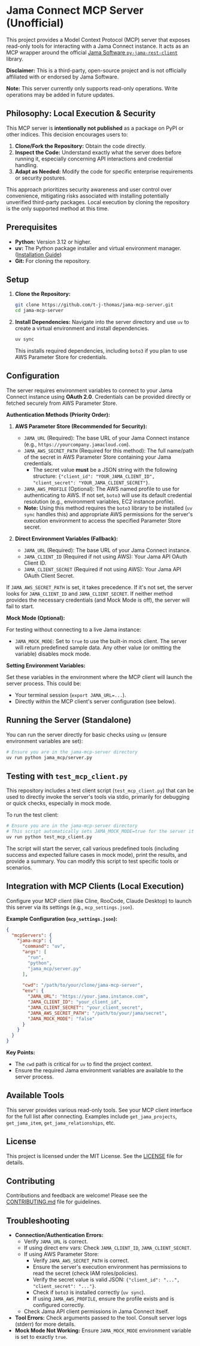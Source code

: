 # Jama Connect MCP Server (Unofficial)

This project provides a Model Context Protocol (MCP) server that exposes read-only tools for interacting with a Jama Connect instance. It acts as an MCP wrapper around the official [Jama Software `py-jama-rest-client`](https://github.com/JamaSoftware/py-jama-rest-client) library.

**Disclaimer:** This is a third-party, open-source project and is not officially affiliated with or endorsed by Jama Software.

**Note:** This server currently only supports read-only operations. Write operations may be added in future updates.

## Philosophy: Local Execution & Security

This MCP server is **intentionally not published** as a package on PyPI or other indices. This decision encourages users to:

1.  **Clone/Fork the Repository:** Obtain the code directly.
2.  **Inspect the Code:** Understand exactly what the server does before running it, especially concerning API interactions and credential handling.
3.  **Adapt as Needed:** Modify the code for specific enterprise requirements or security postures.

This approach prioritizes security awareness and user control over convenience, mitigating risks associated with installing potentially unverified third-party packages. Local execution by cloning the repository is the only supported method at this time.

## Prerequisites

*   **Python:** Version 3.12 or higher.
*   **uv:** The Python package installer and virtual environment manager. ([Installation Guide](https://github.com/astral-sh/uv#installation))
*   **Git:** For cloning the repository.

## Setup

1.  **Clone the Repository:**
    ```bash
    git clone https://github.com/t-j-thomas/jama-mcp-server.git
    cd jama-mcp-server
    ```

2.  **Install Dependencies:**
    Navigate into the server directory and use `uv` to create a virtual environment and install dependencies.
    ```bash
    uv sync
    ```
    This installs required dependencies, including `boto3` if you plan to use AWS Parameter Store for credentials.

## Configuration

The server requires environment variables to connect to your Jama Connect instance using **OAuth 2.0**. Credentials can be provided directly or fetched securely from AWS Parameter Store.

**Authentication Methods (Priority Order):**

1.  **AWS Parameter Store (Recommended for Security):**
    *   `JAMA_URL` (Required): The base URL of your Jama Connect instance (e.g., `https://yourcompany.jamacloud.com`).
    *   `JAMA_AWS_SECRET_PATH` (Required for this method): The full name/path of the secret in AWS Parameter Store containing your Jama credentials.
        *   The secret value **must** be a JSON string with the following structure: `{"client_id": "YOUR_JAMA_CLIENT_ID", "client_secret": "YOUR_JAMA_CLIENT_SECRET"}`.
    *   `JAMA_AWS_PROFILE` (Optional): The AWS named profile to use for authenticating to AWS. If not set, `boto3` will use its default credential resolution (e.g., environment variables, EC2 instance profile).
    *   **Note:** Using this method requires the `boto3` library to be installed (`uv sync` handles this) and appropriate AWS permissions for the server's execution environment to access the specified Parameter Store secret.

2.  **Direct Environment Variables (Fallback):**
    *   `JAMA_URL` (Required): The base URL of your Jama Connect instance.
    *   `JAMA_CLIENT_ID` (Required if not using AWS): Your Jama API OAuth Client ID.
    *   `JAMA_CLIENT_SECRET` (Required if not using AWS): Your Jama API OAuth Client Secret.

If `JAMA_AWS_SECRET_PATH` is set, it takes precedence. If it's not set, the server looks for `JAMA_CLIENT_ID` and `JAMA_CLIENT_SECRET`. If neither method provides the necessary credentials (and Mock Mode is off), the server will fail to start.

**Mock Mode (Optional):**

For testing without connecting to a live Jama instance:

*   `JAMA_MOCK_MODE`: Set to `true` to use the built-in mock client. The server will return predefined sample data. Any other value (or omitting the variable) disables mock mode.

**Setting Environment Variables:**

Set these variables in the environment where the MCP client will launch the server process. This could be:
*   Your terminal session (`export JAMA_URL=...`).
*   Directly within the MCP client's server configuration (see below).

## Running the Server (Standalone)

You can run the server directly for basic checks using `uv` (ensure environment variables are set):

```bash
# Ensure you are in the jama-mcp-server directory
uv run python jama_mcp/server.py
```
## Testing with `test_mcp_client.py`

This repository includes a test client script (`test_mcp_client.py`) that can be used to directly invoke the server's tools via stdio, primarily for debugging or quick checks, especially in mock mode.

To run the test client:

```bash
# Ensure you are in the jama-mcp-server directory
# This script automatically sets JAMA_MOCK_MODE=true for the server it launches
uv run python test_mcp_client.py
```

The script will start the server, call various predefined tools (including success and expected failure cases in mock mode), print the results, and provide a summary. You can modify this script to test specific tools or scenarios.


## Integration with MCP Clients (Local Execution)

Configure your MCP client (like Cline, RooCode, Claude Desktop) to launch this server via its settings (e.g., `mcp_settings.json`).

**Example Configuration (`mcp_settings.json`):**

```json
{
  "mcpServers": {
    "jama-mcp": {
      "command": "uv",
      "args": [
        "run",
        "python",
        "jama_mcp/server.py"
      ],
      
      "cwd": "/path/to/your/clone/jama-mcp-server",
      "env": {
        "JAMA_URL": "https://your.jama.instance.com",
        "JAMA_CLIENT_ID": "your_client_id",
        "JAMA_CLIENT_SECRET": "your_client_secret",
        "JAMA_AWS_SECRET_PATH": "/path/to/your/jama/secret",
        "JAMA_MOCK_MODE": "false"
      }
    }
  }
}
```

**Key Points:**
*   The `cwd` path is critical for `uv` to find the project context.
*   Ensure the required Jama environment variables are available to the server process.

## Available Tools

This server provides various read-only tools. See your MCP client interface for the full list after connecting. Examples include `get_jama_projects`, `get_jama_item`, `get_jama_relationships`, etc.

## License

This project is licensed under the MIT License. See the [LICENSE](LICENSE) file for details.

## Contributing

Contributions and feedback are welcome! Please see the [CONTRIBUTING.md](CONTRIBUTING.md) file for guidelines.

## Troubleshooting

*   **Connection/Authentication Errors:**
    *   Verify `JAMA_URL` is correct.
    *   If using direct env vars: Check `JAMA_CLIENT_ID`, `JAMA_CLIENT_SECRET`.
    *   If using AWS Parameter Store:
        *   Verify `JAMA_AWS_SECRET_PATH` is correct.
        *   Ensure the server's execution environment has permissions to read the secret (check IAM roles/policies).
        *   Verify the secret value is valid JSON: `{"client_id": "...", "client_secret": "..."}`.
        *   Check if `boto3` is installed correctly (`uv sync`).
        *   If using `JAMA_AWS_PROFILE`, ensure the profile exists and is configured correctly.
    *   Check Jama API client permissions in Jama Connect itself.
*   **Tool Errors:** Check arguments passed to the tool. Consult server logs (stderr) for more details.
*   **Mock Mode Not Working:** Ensure `JAMA_MOCK_MODE` environment variable is set to exactly `true`.